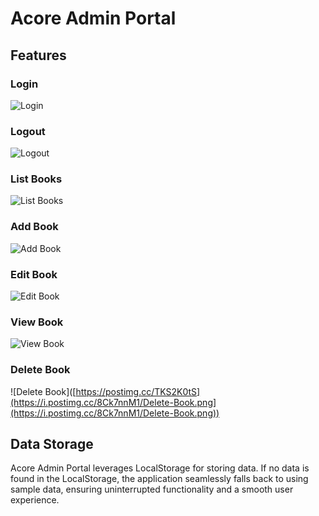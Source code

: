 # Acore Admin Portal

## Features

### Login
![Login](https://i.ibb.co/Br8vby5/Login-Screen.png)

### Logout
![Logout](https://i.ibb.co/QMT05gy/Logout.png)

### List Books
![List Books](https://i.ibb.co/MCqVQXv/Admin-Dashboard.png)

### Add Book
![Add Book](https://i.ibb.co/3BgtBC8/Add-Book.png)

### Edit Book
![Edit Book](https://i.ibb.co/7WNY5pf/Edit-Book.png)

### View Book
![View Book](https://i.ibb.co/Tc2mPWH/View-Book.png)

### Delete Book
![Delete Book]([https://postimg.cc/TKS2K0tS](https://i.postimg.cc/8Ck7nnM1/Delete-Book.png](https://i.postimg.cc/8Ck7nnM1/Delete-Book.png))

## Data Storage

Acore Admin Portal leverages LocalStorage for storing data. If no data is found in the LocalStorage, the application seamlessly falls back to using sample data, ensuring uninterrupted functionality and a smooth user experience.
